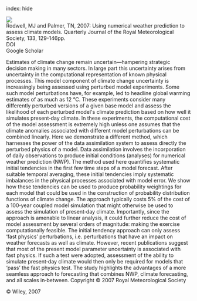 index: hide

<div class="Citation">
    <div class="Citation-thumb CitationThumb-linked"  data-href="https://doi.org/10.1002/qj.23">
      <img src="https://static.claimspace.cloud/climate-study-static/refs/thumbs/9/Rodwell_and_Palmer_2007-thumb.png" />
    </div>

  <div class="Citation-body">
    <div class="Citation-text">Rodwell, MJ and Palmer, TN, 2007: Using numerical weather prediction to assess climate models. <span class="Article-journal">Quarterly Journal of the Royal Meteorological Society, </span><span class="Article-volume">133, </span>129-146pp.</div>
    <div class="Citation-links">
      <div class="CitationLink" data-href="https://doi.org/10.1002/qj.23">
        <div class="CitationLink-icon CitationLink-Doi"></div>
        <div class="CitationLink-text">DOI</div>
      </div>
      <div class="CitationLink" data-href="https://scholar.google.com/scholar?q=10.1002/qj.23">
        <div class="CitationLink-icon CitationLink-Scholar"></div>
        <div class="CitationLink-text">Google Scholar</div>
      </div>
    </div>
  </div>
</div>

Estimates of climate change remain uncertain—hampering strategic decision making in many sectors. In large part this uncertainty arises from uncertainty in the computational representation of known physical processes. This model component of climate change uncertainty is increasingly being assessed using perturbed model experiments. Some such model perturbations have, for example, led to headline global warming estimates of as much as 12 °C. These experiments consider many differently perturbed versions of a given base model and assess the likelihood of each perturbed model's climate prediction based on how well it simulates present‐day climate. In these experiments, the computational cost of the model assessment is extremely high unless one assumes that the climate anomalies associated with different model perturbations can be combined linearly. Here we demonstrate a different method, which harnesses the power of the data assimilation system to assess directly the perturbed physics of a model. Data assimilation involves the incorporation of daily observations to produce initial conditions (analyses) for numerical weather prediction (NWP). The method used here quantifies systematic initial tendencies in the first few time steps of a model forecast. After suitable temporal averaging, these initial tendencies imply systematic imbalances in the physical processes associated with model error. We show how these tendencies can be used to produce probability weightings for each model that could be used in the construction of probability distribution functions of climate change. The approach typically costs 5% of the cost of a 100‐year coupled model simulation that might otherwise be used to assess the simulation of present‐day climate. Importantly, since the approach is amenable to linear analysis, it could further reduce the cost of model assessment by several orders of magnitude: making the exercise computationally feasible. The initial tendency approach can only assess ‘fast physics’ perturbations, i.e. perturbations that have an impact on weather forecasts as well as climate. However, recent publications suggest that most of the present model parameter uncertainty is associated with fast physics. If such a test were adopted, assessment of the ability to simulate present‐day climate would then only be required for models that ‘pass’ the fast physics test. The study highlights the advantages of a more seamless approach to forecasting that combines NWP, climate forecasting, and all scales in‐between. Copyright © 2007 Royal Meteorological Society

<div class="Citation-copy">
&copy; Wiley, 2007
</div>
